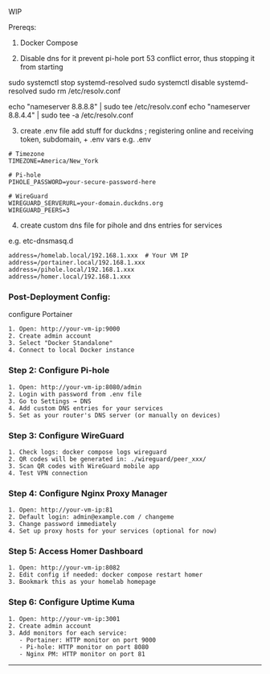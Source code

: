 WIP

Prereqs:

1. Docker Compose

2. Disable dns for it prevent pi-hole port 53 conflict error, thus stopping it from starting

sudo systemctl stop systemd-resolved
sudo systemctl disable systemd-resolved
sudo rm /etc/resolv.conf

echo "nameserver 8.8.8.8" | sudo tee /etc/resolv.conf
echo "nameserver 8.8.4.4" | sudo tee -a /etc/resolv.conf

3. create .env file
add stuff for duckdns ; registering online and receiving token, subdomain, + .env vars
e.g.
.env
```
# Timezone
TIMEZONE=America/New_York

# Pi-hole
PIHOLE_PASSWORD=your-secure-password-here

# WireGuard
WIREGUARD_SERVERURL=your-domain.duckdns.org
WIREGUARD_PEERS=3
```

4. create custom dns file for pihole and dns entries for services

e.g.
etc-dnsmasq.d
```
address=/homelab.local/192.168.1.xxx  # Your VM IP
address=/portainer.local/192.168.1.xxx
address=/pihole.local/192.168.1.xxx
address=/homer.local/192.168.1.xxx
```

### Post-Deployment Config:

configure Portainer
```
1. Open: http://your-vm-ip:9000
2. Create admin account
3. Select "Docker Standalone"
4. Connect to local Docker instance
```

### Step 2: Configure Pi-hole
```
1. Open: http://your-vm-ip:8080/admin
2. Login with password from .env file
3. Go to Settings → DNS
4. Add custom DNS entries for your services
5. Set as your router's DNS server (or manually on devices)
```

### Step 3: Configure WireGuard
```
1. Check logs: docker compose logs wireguard
2. QR codes will be generated in: ./wireguard/peer_xxx/
3. Scan QR codes with WireGuard mobile app
4. Test VPN connection
```

### Step 4: Configure Nginx Proxy Manager
```
1. Open: http://your-vm-ip:81
2. Default login: admin@example.com / changeme
3. Change password immediately
4. Set up proxy hosts for your services (optional for now)
```

### Step 5: Access Homer Dashboard
```
1. Open: http://your-vm-ip:8082
2. Edit config if needed: docker compose restart homer
3. Bookmark this as your homelab homepage
```

### Step 6: Configure Uptime Kuma
```
1. Open: http://your-vm-ip:3001
2. Create admin account
3. Add monitors for each service:
   - Portainer: HTTP monitor on port 9000
   - Pi-hole: HTTP monitor on port 8080
   - Nginx PM: HTTP monitor on port 81
```

---
